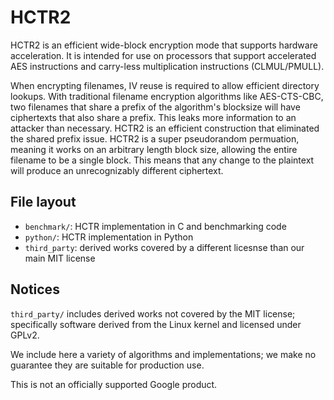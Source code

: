 # HCTR2

HCTR2 is an efficient wide-block encryption mode that supports hardware
acceleration. It is intended for use on processors that support accelerated
AES instructions and carry-less multiplication instructions (CLMUL/PMULL).

When encrypting filenames, IV reuse is required to allow efficient directory
lookups. With traditional filename encryption algorithms like AES-CTS-CBC, two
filenames that share a prefix of the algorithm's blocksize will have ciphertexts
that also share a prefix.  This leaks more information to an attacker than
necessary. HCTR2 is an efficient construction that eliminated the shared prefix
issue. HCTR2 is a super pseudorandom permuation, meaning it works on an
arbitrary length block size, allowing the entire filename to be a single block.
This means that any change to the plaintext will produce an unrecognizably
different ciphertext.

## File layout

 * `benchmark/`: HCTR implementation in C and benchmarking code
 * `python/`: HCTR implementation in Python
 * `third_party`: derived works covered by a different licesnse than our main MIT license

## Notices

`third_party/` includes derived works not covered by the MIT license;
specifically software derived from the Linux kernel and licensed under GPLv2.

We include here a variety of algorithms and implementations; we make no
guarantee they are suitable for production use.

This is not an officially supported Google product.

